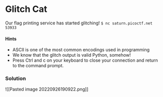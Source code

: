 # Glitch Cat
Our flag printing service has started glitching! `$ nc saturn.picoctf.net 53933`

#### Hints
- ASCII is one of the most common encodings used in programming
- We know that the glitch output is valid Python, somehow!
- Press Ctrl and c on your keyboard to close your connection and return to the command prompt.

### Solution
![[Pasted image 20220926190922.png]]

